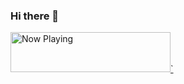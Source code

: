 ### Hi there 👋


<a href="https://gitify-krqtzr84e-juliettegondon.vercel.app/now-playing">
    <img src="https://gitify-krqtzr84e-juliettegondon.vercel.app/now-playing" width="256" height="64" alt="Now Playing">`
</a>

<!--
**juliettegondon/juliettegondon** is a ✨ _special_ ✨ repository because its `README.md` (this file) appears on your GitHub profile.

Here are some ideas to get you started:

- 🔭 I’m currently working on ...
- 🌱 I’m currently learning ...
- 👯 I’m looking to collaborate on ...
- 🤔 I’m looking for help with ...
- 💬 Ask me about ...
- 📫 How to reach me: ...
- 😄 Pronouns: ...
- ⚡ Fun fact: ...
-->
